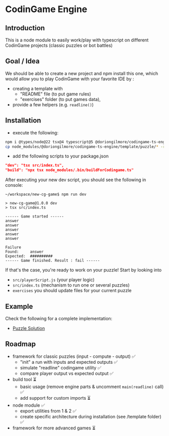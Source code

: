 # CodinGame Engine

## Introduction

This is a node module to easily work/play with typescript on different CodinGame projects (classic puzzles or bot battles)

## Goal / Idea

We should be able to create a new project and npm install this one, which would allow you to play CodinGame with your favorite IDE by :

- creating a template with 
    - "README" file (to put game rules)
    - "exercises" folder (to put games data), 
- provide a few helpers (e.g. `readline()`)


## Installation

- execute the following:
```bash
npm i @types/node@22 tsx@4 typescript@5 @doriongilmore/codingame-ts-engine
cp node_modules/@doriongilmore/codingame-ts-engine/template/puzzle/* -r .
```
- add the following scripts to your package.json
```json
"dev": "tsx src/index.ts",
"build": "npx tsx node_modules/.bin/buildForCodingame.ts"
```

After executing your new dev script, you should see the following in console:
```
~/workspace/new-cg-game$ npm run dev

> new-cg-game@1.0.0 dev
> tsx src/index.ts

------ Game started ------
answer
answer
answer
answer
answer

Failure
Found:     answer
Expected:  ##########
------ Game finished. Result : fail ------
```

If that's the case, you're ready to work on your puzzle! Start by looking into
- `src/playerScript.js` (your player logic)
- `src/index.ts` (mechanism to run one or several puzzles)
- `exercises` you should update files for your current puzzle

## Example

Check the following for a complete implementation:
- [Puzzle Solution](https://github.com/doriongilmore/cg-moves-in-maze)

## Roadmap

- framework for classic puzzles (input - compute - output) ✅
    - "init" a run with inputs and expected outputs ✅
    - simulate "readline" codingame utility ✅
    - compare player output vs expected output ✅
- build tool ⏳
    - basic usage (remove engine parts & uncomment `main(readline)` call) ✅
    - add support for custom imports ⏳
- node module ✅
    - export utilities from 1 & 2 ✅
    - create specific architecture during installation (see /template folder) ✅
- framework for more advanced games ⏳
